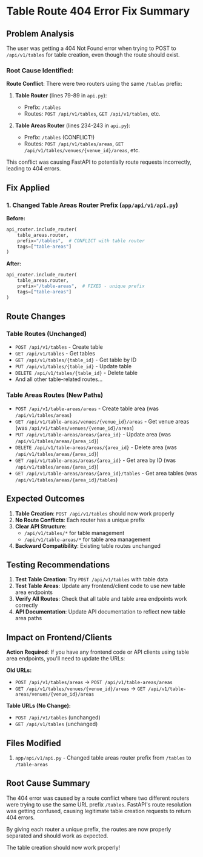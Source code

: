 # Table Route 404 Error Fix Summary

## Problem Analysis

The user was getting a 404 Not Found error when trying to POST to `/api/v1/tables` for table creation, even though the route should exist.

### Root Cause Identified:

**Route Conflict**: There were two routers using the same `/tables` prefix:

1. **Table Router** (lines 79-89 in `api.py`): 
   - Prefix: `/tables`
   - Routes: `POST /api/v1/tables`, `GET /api/v1/tables`, etc.

2. **Table Areas Router** (lines 234-243 in `api.py`):
   - Prefix: `/tables` (CONFLICT!)
   - Routes: `POST /api/v1/tables/areas`, `GET /api/v1/tables/venues/{venue_id}/areas`, etc.

This conflict was causing FastAPI to potentially route requests incorrectly, leading to 404 errors.

## Fix Applied

### 1. Changed Table Areas Router Prefix (`app/api/v1/api.py`)

**Before:**
```python
api_router.include_router(
    table_areas.router, 
    prefix="/tables",  # CONFLICT with table router
    tags=["table-areas"]
)
```

**After:**
```python
api_router.include_router(
    table_areas.router, 
    prefix="/table-areas",  # FIXED - unique prefix
    tags=["table-areas"]
)
```

## Route Changes

### Table Routes (Unchanged)
- `POST /api/v1/tables` - Create table
- `GET /api/v1/tables` - Get tables
- `GET /api/v1/tables/{table_id}` - Get table by ID
- `PUT /api/v1/tables/{table_id}` - Update table
- `DELETE /api/v1/tables/{table_id}` - Delete table
- And all other table-related routes...

### Table Areas Routes (New Paths)
- `POST /api/v1/table-areas/areas` - Create table area (was `/api/v1/tables/areas`)
- `GET /api/v1/table-areas/venues/{venue_id}/areas` - Get venue areas (was `/api/v1/tables/venues/{venue_id}/areas`)
- `PUT /api/v1/table-areas/areas/{area_id}` - Update area (was `/api/v1/tables/areas/{area_id}`)
- `DELETE /api/v1/table-areas/areas/{area_id}` - Delete area (was `/api/v1/tables/areas/{area_id}`)
- `GET /api/v1/table-areas/areas/{area_id}` - Get area by ID (was `/api/v1/tables/areas/{area_id}`)
- `GET /api/v1/table-areas/areas/{area_id}/tables` - Get area tables (was `/api/v1/tables/areas/{area_id}/tables`)

## Expected Outcomes

1. **Table Creation**: `POST /api/v1/tables` should now work properly
2. **No Route Conflicts**: Each router has a unique prefix
3. **Clear API Structure**: 
   - `/api/v1/tables/*` for table management
   - `/api/v1/table-areas/*` for table area management
4. **Backward Compatibility**: Existing table routes unchanged

## Testing Recommendations

1. **Test Table Creation**: Try `POST /api/v1/tables` with table data
2. **Test Table Areas**: Update any frontend/client code to use new table area endpoints
3. **Verify All Routes**: Check that all table and table area endpoints work correctly
4. **API Documentation**: Update API documentation to reflect new table area paths

## Impact on Frontend/Clients

**Action Required**: If you have any frontend code or API clients using table area endpoints, you'll need to update the URLs:

**Old URLs:**
- `POST /api/v1/tables/areas` → `POST /api/v1/table-areas/areas`
- `GET /api/v1/tables/venues/{venue_id}/areas` → `GET /api/v1/table-areas/venues/{venue_id}/areas`

**Table URLs (No Change):**
- `POST /api/v1/tables` (unchanged)
- `GET /api/v1/tables` (unchanged)

## Files Modified

1. `app/api/v1/api.py` - Changed table areas router prefix from `/tables` to `/table-areas`

## Root Cause Summary

The 404 error was caused by a route conflict where two different routers were trying to use the same URL prefix `/tables`. FastAPI's route resolution was getting confused, causing legitimate table creation requests to return 404 errors.

By giving each router a unique prefix, the routes are now properly separated and should work as expected.

The table creation should now work properly!